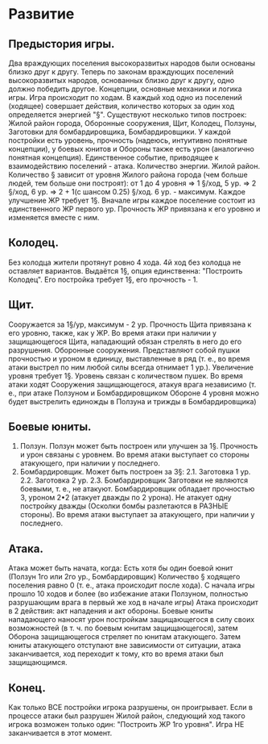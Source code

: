 # Развитие
## Предыстория игры.
Два враждующих поселения высокоразвитых народов были основаны близко друг к другу. Теперь по законам враждующих поселений высокоразвитых народов, основанных близко друг к другу, одно должно победить другое.
Концепции, основные механики и логика игры.
Игра происходит по ходам. В каждый ход одно из поселений (ходящее) совершает действия, количество которых за один ход определяется энергией "§". Существуют несколько типов построек: Жилой район города, Оборонные сооружения, Щит, Колодец, Ползуны, Заготовки для бомбардировщика, Бомбардировщики. У каждой постройки есть уровень, прочность (надеюсь, интуитивно понятные концепции), у боевых юнитов и Обороны также есть урон (аналогично понятная концепция). Единственное событие, приводящее к взаимодействию поселений - атака.
Количество энергии. Жилой район.
Количество § зависит от уровня Жилого района города (чем больше людей, тем больше они построят): от 1 до 4 уровня => 1 §/ход, 5 ур. => 2 §/ход, 6 ур. => 2 + 1(с шансом 0.25) §/ход. 6 ур. - максимум. Каждое улучшение ЖР требует 1§. Вначале игры каждое поселение состоит из единственного ЖР первого ур. Прочность ЖР привязана к его уровню и изменяется вместе с ним.
## Колодец.
Без колодца жители протянут ровно 4 хода. 4й ход без колодца не оставляет вариантов. Выдаётся 1§, опция единственна: "Построить Колодец". Его постройка требует 1§, его прочность - 1.
## Щит.
Сооружается за 1§/ур, максимум - 2 ур. Прочность Щита привязана к его уровню, также, как у ЖР. Во время атаки при наличии у защищающегося Щита, нападающий обязан стрелять в него до его разрушения.
Оборонные сооружения.
Представляют собой пушки прочностью и уроном в единицу, выставленные в ряд (т. е., во время атаки выстрел по ним любой силы всегда отнимает 1 ур.). Увеличение уровня требует 1§. Уровень связан с количеством пушек. Во время атаки ходят Сооружения защищающегося, атакуя врага независимо (т. е., при атаке Ползуном и Бомбардировщиком Обороне 4 уровня можно будет выстрелить единожды в Ползуна и трижды в Бомбардировщика)
## Боевые юниты.
1. Ползун.
Ползун может быть построен или улучшен за 1§. Прочность и урон связаны с уровнем. Во время атаки выступает со стороны атакующего, при наличии у последнего.
2. Бомбардировщик.
Может быть построен за 3§:
2.1. Заготовка 1 ур.
2.2. Заготовка 2 ур.
2.3. Бомбардировщик
Заготовки не являются боевыми, т. е., не атакуют. Бомбардировщик обладает прочностью 3, уроном 2•2 (атакует дважды по 2 урона). Не атакует одну постройку дважды (Осколки бомбы разлетаются в РАЗНЫЕ стороны). Во время атаки выступает за атакующего, при наличии у последнего.
## Атака.
Атака может быть начата, когда:
Есть хотя бы один боевой юнит (Ползун 1го или 2го ур., Бомбардировщик)
Количество § ходящего поселения равно 0 (т. е., атака происходит после хода).
С начала игры прошло 10 ходов и более (во избежание атаки Ползуном, полностью разрушающим врага в первый же ход в начале игры)
Атака происходит в 2 действия: акт нападения и акт обороны. Боевые юниты нападающего наносят урон постройкам защищающегося в силу своих возможностей (в т. ч. по боевым юнитам защищающегося), затем Оборона защищающегося стреляет по юнитам атакующего. Затем юниты атакующего отступают вне зависимости от ситуации, атака заканчивается, ход переходит к тому, кто во время атаки был защищающимся.
## Конец.
Как только ВСЕ постройки игрока разрушены, он проигрывает. Если в процессе атаки был разрушен Жилой район, следующий ход такого игрока возможен только один: "Построить ЖР 1го уровня". Игра НЕ заканчивается в этот момент.